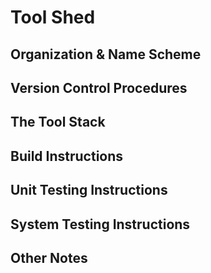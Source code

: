 # Tool Shed

## Organization & Name Scheme

## Version Control Procedures

## The Tool Stack 

## Build Instructions

## Unit Testing Instructions

## System Testing Instructions

## Other Notes

